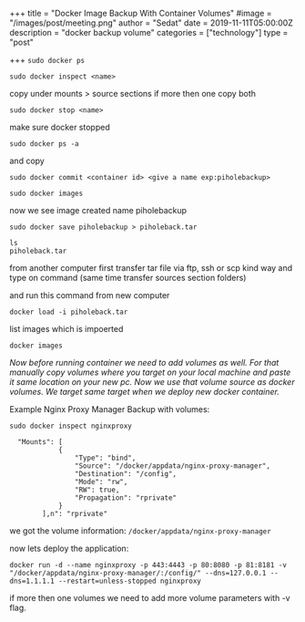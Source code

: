 +++
title = "Docker Image Backup With Container Volumes"
#image = "/images/post/meeting.png"
author = "Sedat"
date = 2019-11-11T05:00:00Z
description = "docker backup volume"
categories = ["technology"]
type = "post"

+++
`sudo docker ps`

`sudo docker inspect <name>`

copy under mounts > source sections
if more then one copy both

`sudo docker stop <name>`

make sure docker stopped

`sudo docker ps -a`

and copy <container id>
```
sudo docker commit <container id> <give a name exp:piholebackup>

```

`sudo docker images`

now we see image created name piholebackup

`sudo docker save piholebackup > piholeback.tar`

```
ls
piholeback.tar
```

from another computer first transfer tar file via ftp, ssh or scp kind way and type on command (same time transfer sources section folders)

and run this command from new computer

`docker load -i piholeback.tar`

list images which is impoerted

`docker images`

*Now before running container we need to add volumes as well. For that manually copy volumes where you target on your local machine and paste it same location on your new pc. Now we use that volume source as docker volumes. We target same target when we deploy new docker container.*

Example Nginx Proxy Manager Backup with volumes:

`sudo docker inspect nginxproxy`

```
  "Mounts": [
            {
                "Type": "bind",
                "Source": "/docker/appdata/nginx-proxy-manager",
                "Destination": "/config",
                "Mode": "rw",
                "RW": true,
                "Propagation": "rprivate"
            }
        ],n": "rprivate"
```

we got the volume information: `/docker/appdata/nginx-proxy-manager`

now lets deploy the application:

`docker run -d --name nginxproxy -p 443:4443 -p 80:8080 -p 81:8181 -v "/docker/appdata/nginx-proxy-manager/:/config/" --dns=127.0.0.1 --dns=1.1.1.1 --restart=unless-stopped nginxproxy`

if more then one volumes we need to add more volume parameters with -v flag.

